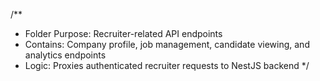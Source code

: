 /\*\*

- Folder Purpose: Recruiter-related API endpoints
- Contains: Company profile, job management, candidate viewing, and analytics endpoints
- Logic: Proxies authenticated recruiter requests to NestJS backend
  \*/
